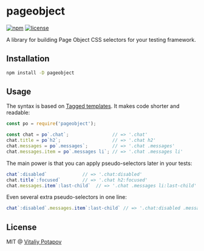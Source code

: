 # pageobject
[![npm](https://img.shields.io/npm/v/pageobject.svg)](https://www.npmjs.com/package/pageobject)
[![license](https://img.shields.io/npm/l/pageobject.svg)](https://www.npmjs.com/package/pageobject)

A library for building Page Object CSS selectors for your testing framework.

## Installation
```bash
npm install -D pageobject
```

## Usage
The syntax is based on [Tagged templates](https://developer.mozilla.org/en-US/docs/Web/JavaScript/Reference/Template_literals#Tagged_templates).
It makes code shorter and readable:

```js
const po = require('pageobject');

const chat = po`.chat`;                // => '.chat'
chat.title = po`h2`;                   // => '.chat h2'
chat.messages = po`.messages`;         // => '.chat .messages'
chat.messages.item = po`.messages li`; // => '.chat .messages li'
```

The main power is that you can apply pseudo-selectors later in your tests:
```js
chat`:disabled`             // => '.chat:disabled'
chat.title`:focused`        // => '.chat h2:focused'
chat.messages.item`:last-child`  // => '.chat .messages li:last-child'
```

Even several extra pseudo-selectors in one line:
```js
chat`:disabled`.messages.item`:last-child` // => '.chat:disabled .messages li:last-child'
```

## License
MIT @ [Vitaliy Potapov](https://github.com/vitalets)
